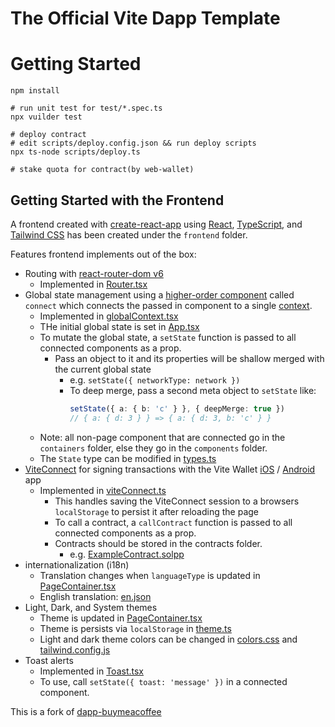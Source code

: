 # The Official Vite Dapp Template

# Getting Started
```
npm install

# run unit test for test/*.spec.ts
npx vuilder test

# deploy contract
# edit scripts/deploy.config.json && run deploy scripts
npx ts-node scripts/deploy.ts 

# stake quota for contract(by web-wallet)

```

## Getting Started with the Frontend
A frontend created with [create-react-app](https://create-react-app.dev/) using [React](https://reactjs.org/), [TypeScript](https://www.typescriptlang.org/), and [Tailwind CSS](https://tailwindcss.com/) has been created under the `frontend` folder.

Features frontend implements out of the box:
- Routing with [react-router-dom v6](https://reactrouter.com/)
	- Implemented in [Router.tsx](frontend/src/components/Router.tsx)
- Global state management using a [higher-order component](https://reactjs.org/docs/higher-order-components.html) called `connect` which connects the passed in component to a single [context](https://reactjs.org/docs/context.html).
	- Implemented in [globalContext.tsx](frontend/src/utils/globalContext.tsx)
	- THe initial global state is set in [App.tsx](frontend/src/components/App.tsx)
	- To mutate the global state, a `setState` function is passed to all connected components as a prop.
		- Pass an object to it and its properties will be shallow merged with the current global state
			- e.g. `setState({ networkType: network })`
			- To deep merge, pass a second meta object to `setState` like:
				 ```ts
				 setState({ a: { b: 'c' } }, { deepMerge: true })
				 // { a: { d: 3 } } => { a: { d: 3, b: 'c' } }
				 ```
	- Note: all non-page component that are connected go in the `containers` folder, else they go in the `components` folder.
	- The `State` type can be modified in [types.ts](frontend/src/utils/types.ts)
- [ViteConnect](https://github.com/vitelabs/vite-connect-client) for signing transactions with the Vite Wallet [iOS](https://apps.apple.com/us/app/vite-multi-chain-wallet/id1437629486) / [Android](https://play.google.com/store/apps/details?id=net.vite.wallet) app
	- Implemented in [viteConnect.ts](frontend/src/utils/viteConnect.ts)
		- This handles saving the ViteConnect session to a browsers `localStorage` to persist it after reloading the page
		- To call a contract, a `callContract` function is passed to all connected components as a prop.
		- Contracts should be stored in the contracts folder.
			- e.g. [ExampleContract.solpp](contracts/ExampleContract.solpp)
- internationalization (i18n)
	- Translation changes when `languageType` is updated in [PageContainer.tsx](frontend/src/components/PageContainer.tsx)
	- English translation: [en.json](frontend/src/i18n/en.json)
- Light, Dark, and System themes
	- Theme is updated in [PageContainer.tsx](frontend/src/components/PageContainer.tsx)
	- Theme is persists via `localStorage` in [theme.ts](frontend/src/styles/theme.ts)
	- Light and dark theme colors can be changed in [colors.css](frontend/src/styles/colors.css) and [tailwind.config.js](frontend/tailwind.config.js)
- Toast alerts
	- Implemented in [Toast.tsx](frontend/src/containers/Toast.tsx)
	- To use, call `setState({ toast: 'message' })` in a connected component.



This is a fork of [dapp-buymeacoffee](https://github.com/vitelabs/dapp-buymeacoffee)
